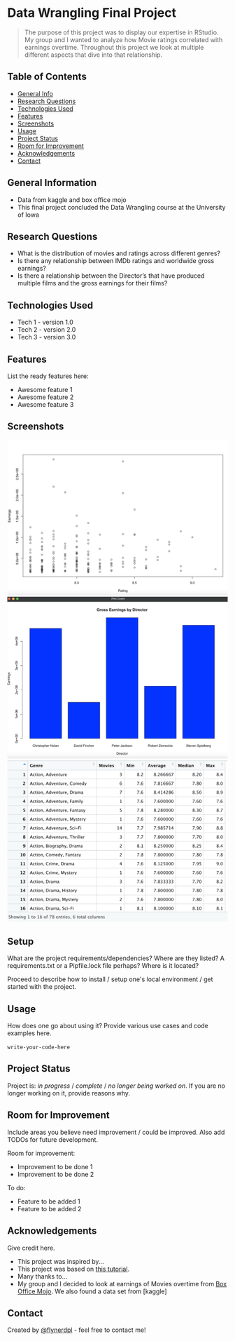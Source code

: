 # Data Wrangling Final Project
> The purpose of this project was to display our expertise in RStudio. My group and I wanted to analyze how Movie ratings correlated with earnings overtime. Throughout this project we look at multiple different aspects that dive into that relationship. 

## Table of Contents
* [General Info](#general-information)
* [Research Questions](#research-questions)
* [Technologies Used](#technologies-used)
* [Features](#features)
* [Screenshots](#screenshots)
* [Usage](#usage)
* [Project Status](#project-status)
* [Room for Improvement](#room-for-improvement)
* [Acknowledgements](#acknowledgements)
* [Contact](#contact)

## General Information
- Data from kaggle and box office mojo
- This final project concluded the Data Wrangling course at the University of Iowa

## Research Questions
- What is the distribution of movies and ratings across different genres? 
- Is there any relationship between IMDb ratings and worldwide gross earnings?
- Is there a relationship between the Director’s that have produced multiple films and the gross earnings for their films? 

## Technologies Used
- Tech 1 - version 1.0
- Tech 2 - version 2.0
- Tech 3 - version 3.0


## Features
List the ready features here:
- Awesome feature 1
- Awesome feature 2
- Awesome feature 3


## Screenshots
![Rating vs Earning Correlation](./images/correlation.png)
![Profitable Directors](./images/directors.png)
![Ratings by Genre](./images/GenreRating.png)


## Setup
What are the project requirements/dependencies? Where are they listed? A requirements.txt or a Pipfile.lock file perhaps? Where is it located?

Proceed to describe how to install / setup one's local environment / get started with the project.


## Usage
How does one go about using it?
Provide various use cases and code examples here.

`write-your-code-here`


## Project Status
Project is: _in progress_ / _complete_ / _no longer being worked on_. If you are no longer working on it, provide reasons why.


## Room for Improvement
Include areas you believe need improvement / could be improved. Also add TODOs for future development.

Room for improvement:
- Improvement to be done 1
- Improvement to be done 2

To do:
- Feature to be added 1
- Feature to be added 2


## Acknowledgements
Give credit here.
- This project was inspired by...
- This project was based on [this tutorial](https://www.example.com).
- Many thanks to...
- My group and I decided to look at earnings of Movies overtime from [Box Office Mojo](https://www.boxofficemojo.com/chart/ww_top_lifetime_gross/?ref_=bo_lnav_hm_shrt). We also found a data set from [kaggle]


## Contact
Created by [@flynerdpl](https://www.flynerd.pl/) - feel free to contact me!


<!-- Optional -->
<!-- ## License -->
<!-- This project is open source and available under the [... License](). -->

<!-- You don't have to include all sections - just the one's relevant to your project -->
